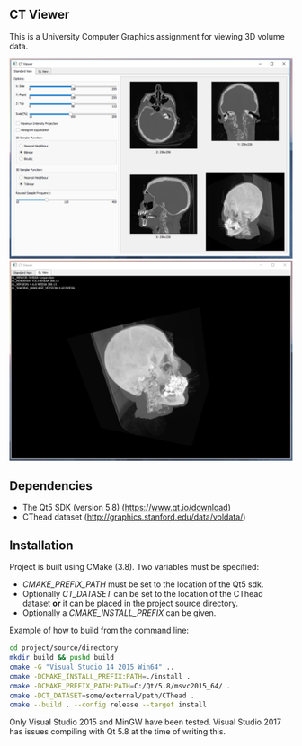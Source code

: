 ## CT Viewer
This is a University Computer Graphics assignment for viewing 3D volume data.

![](res/view1.png)
![](res/view2.png)

## Dependencies
* The Qt5 SDK (version 5.8) (https://www.qt.io/download)
* CThead dataset (http://graphics.stanford.edu/data/voldata/)

## Installation
Project is built using CMake (3.8). Two variables must be specified:
* *CMAKE_PREFIX_PATH* must be set to the location of the Qt5 sdk.
* Optionally *CT_DATASET* can be set to the location  of the CThead dataset **or** it can be placed in the project source directory.
* Optionally a *CMAKE_INSTALL_PREFIX* can be given.

Example of how to build from the command line:
```bash
cd project/source/directory
mkdir build && pushd build
cmake -G "Visual Studio 14 2015 Win64" ..
cmake -DCMAKE_INSTALL_PREFIX:PATH=./install .
cmake -DCMAKE_PREFIX_PATH:PATH=C:/Qt/5.8/msvc2015_64/ .
cmake -DCT_DATASET=some/external/path/CThead .
cmake --build . --config release --target install
```

Only Visual Studio 2015 and MinGW have been tested. Visual Studio 2017 has issues compiling with Qt 5.8 at the time of writing this.
